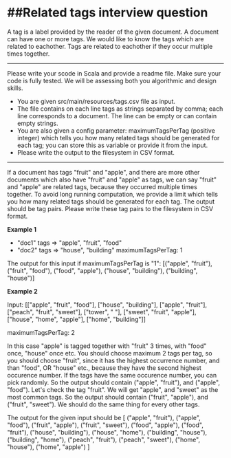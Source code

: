 ##Related tags interview question
================================================

A tag is a label provided by the reader of the given document. A document can have one or more tags. 
We would like to know the tags which are related to eachother.  Tags are related to eachother if they occur multiple times together.
  
-------------------------------------------------------

 Please write your scode in Scala and provide a readme file.  Make sure your code is fully tested. We will be assessing both you algorithmic and design skills.
 
 - You are given src/main/resources/tags.csv file as input.
 - The file contains on each line tags as strings separated by comma; each line corresponds to a document. The line can be empty or can contain empty strings.
 - You are also given a config parameter: maximumTagsPerTag (positive integer) which tells you how many related tags should be generated for each tag; you can store this as variable or provide it from the input.
 - Please write the output to the filesystem in CSV format.
  
-------------------------------------------------------


If a document has tags "fruit" and "apple", and there are more other documents which also have "fruit" and "apple" as 
tags, we can say "fruit" and "apple" are related tags, because they occurred multiple times together. To avoid long running computation, 
we provide a limit which tells you how many related tags should be generated for each tag. The output should be tag pairs. Please write these 
tag pairs to the filesystem in CSV format.


**Example 1**

 - "doc1" tags => "apple", "fruit", "food"
 - "doc2" tags => "house", "building"
  maximumTagsPerTag: 1
  
 The output for this input if maximumTagsPerTag is "1":
 [("apple", "fruit"), ("fruit", "food"), ("food", "apple"), ("house", "building"), ("building", "house")]

**Example 2**
 
 Input:    [["apple", "fruit", "food"],
           ["house", "building"],
           ["apple", "fruit"],
           ["peach", "fruit", "sweet"],
           ["tower", " "],
           ["sweet", "fruit", "apple"],
           ["house", "home", "apple"],
           ["home", "building"]]
           
maximumTagsPerTag: 2

In this case "apple" is tagged together with "fruit" 3 times, with "food" once, "house" once etc.
You should choose maximum 2 tags per tag, so you should choose "fruit", since it has the highest occurrence number, and than "food", OR "house" etc., because they
have the second highest occurence number. If the tags have the same occurence number, you can pick randomly. 
So the output should contain ("apple", "fruit"), and ("apple", "food").
Let's check the tag "fruit". We will get "apple", and "sweet" as the most common tags. 
So the output should contain ("fruit", "apple"), and ("fruit", "sweet").
We should do the same thing for every other tags.

The output for the given input should be 
[ ("apple", "fruit"), ("apple", "food"), ("fruit", "apple"), ("fruit", "sweet"), ("food", "apple"),
  ("food", "fruit"), ("house", "building"), ("house", "home"), ("building", "house"), ("building", "home"),
  ("peach", "fruit"), ("peach", "sweet"), ("home", "house"), ("home", "apple")
]